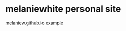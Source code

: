# melaniewhite personal site

<a href="http://melaniew.github.io" target="_blank">melaniew.github.io</a>
<a href="http://example.com/" target="_blank">example</a>
